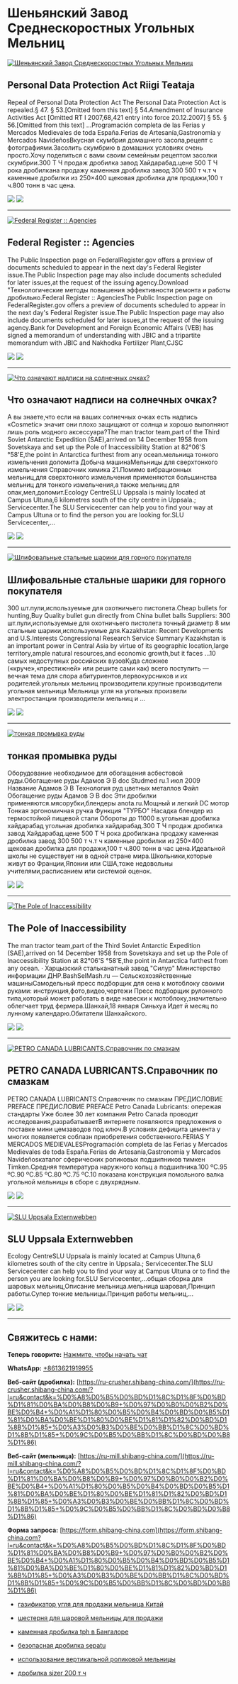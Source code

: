 # Шеньянский Завод Среднескоростных Угольных Мельниц

<a href="https://swt.shibang-china.com/?l=ru&img&k=%D0%A8%D0%B5%D0%BD%D1%8C%D1%8F%D0%BD%D1%81%D0%BA%D0%B8%D0%B9+%D0%97%D0%B0%D0%B2%D0%BE%D0%B4+%D0%A1%D1%80%D0%B5%D0%B4%D0%BD%D0%B5%D1%81%D0%BA%D0%BE%D1%80%D0%BE%D1%81%D1%82%D0%BD%D1%8B%D1%85+%D0%A3%D0%B3%D0%BE%D0%BB%D1%8C%D0%BD%D1%8B%D1%85+%D0%9C%D0%B5%D0%BB%D1%8C%D0%BD%D0%B8%D1%86" target="_blank">![Шеньянский Завод Среднескоростных Угольных Мельниц](http://static.shibang-china.com/all-800x300/1261.jpg)</a>

## Personal Data Protection Act Riigi Teataja
Repeal of Personal Data Protection Act The Personal Data Protection Act is repealed.&#167; 47. &#167; 53.[Omitted from this text] &#167; 54.Amendment of Insurance Activities Act [Omitted RT I 2007,68,421 entry into force 20.12.2007] &#167; 55. &#167; 56.[Omitted from this text] …Programaci&#243;n completa de las Ferias y Mercados Medievales de toda Espa&#241;a.Ferias de Artesan&#237;a,Gastronom&#237;a y Mercados Navide&#241;osВкусная скумбрия домашнего засола,рецепт с фотографиями.Засолить скумбрию в домашних условиях очень просто.Хочу поделиться с вами своим семейным рецептом засолки скумбрии.300 Т Ч продаж дробилка завод Хайдарабад.цене 500 Т Ч рока дробилкана продажу каменная дробилка завод 300 500 т ч.т ч каменные дробилки из 250&#215;400 щековая дробилка для продажи,100 т ч.800 тонн в час цена.


<a href="https://whatsapp.shibangsoft.com/WhatsApp.php" target="_blank" title="WhatsApp">![](http://static.shibang-china.com/icon/whatsapp.png)</a> <a href="https://swt.shibang-china.com/?l=ru&icon&k=%D0%A8%D0%B5%D0%BD%D1%8C%D1%8F%D0%BD%D1%81%D0%BA%D0%B8%D0%B9+%D0%97%D0%B0%D0%B2%D0%BE%D0%B4+%D0%A1%D1%80%D0%B5%D0%B4%D0%BD%D0%B5%D1%81%D0%BA%D0%BE%D1%80%D0%BE%D1%81%D1%82%D0%BD%D1%8B%D1%85+%D0%A3%D0%B3%D0%BE%D0%BB%D1%8C%D0%BD%D1%8B%D1%85+%D0%9C%D0%B5%D0%BB%D1%8C%D0%BD%D0%B8%D1%86" target="_blank">![](http://static.shibang-china.com/icon/chat-ru.png)</a>

---

<a href="https://swt.shibang-china.com/?l=ru&img&k=%D0%A8%D0%B5%D0%BD%D1%8C%D1%8F%D0%BD%D1%81%D0%BA%D0%B8%D0%B9+%D0%97%D0%B0%D0%B2%D0%BE%D0%B4+%D0%A1%D1%80%D0%B5%D0%B4%D0%BD%D0%B5%D1%81%D0%BA%D0%BE%D1%80%D0%BE%D1%81%D1%82%D0%BD%D1%8B%D1%85+%D0%A3%D0%B3%D0%BE%D0%BB%D1%8C%D0%BD%D1%8B%D1%85+%D0%9C%D0%B5%D0%BB%D1%8C%D0%BD%D0%B8%D1%86" target="_blank">![Federal Register :: Agencies](http://static.shibang-china.com/all-800x300/475.jpg)</a>

## Federal Register :: Agencies
The Public Inspection page on FederalRegister.gov offers a preview of documents scheduled to appear in the next day's Federal Register issue.The Public Inspection page may also include documents scheduled for later issues,at the request of the issuing agency.Download &quot;Технологические методы повышения эффективности ремонта и работы дробильно.Federal Register :: AgenciesThe Public Inspection page on FederalRegister.gov offers a preview of documents scheduled to appear in the next day's Federal Register issue.The Public Inspection page may also include documents scheduled for later issues,at the request of the issuing agency.Bank for Development and Foreign Economic Affairs (VEB) has signed a memorandum of understanding with JBIC and a tripartite memorandum with JBIC and Nakhodka Fertilizer Plant,CJSC


<a href="https://whatsapp.shibangsoft.com/WhatsApp.php" target="_blank" title="WhatsApp">![](http://static.shibang-china.com/icon/whatsapp.png)</a> <a href="https://swt.shibang-china.com/?l=ru&icon&k=%D0%A8%D0%B5%D0%BD%D1%8C%D1%8F%D0%BD%D1%81%D0%BA%D0%B8%D0%B9+%D0%97%D0%B0%D0%B2%D0%BE%D0%B4+%D0%A1%D1%80%D0%B5%D0%B4%D0%BD%D0%B5%D1%81%D0%BA%D0%BE%D1%80%D0%BE%D1%81%D1%82%D0%BD%D1%8B%D1%85+%D0%A3%D0%B3%D0%BE%D0%BB%D1%8C%D0%BD%D1%8B%D1%85+%D0%9C%D0%B5%D0%BB%D1%8C%D0%BD%D0%B8%D1%86" target="_blank">![](http://static.shibang-china.com/icon/chat-ru.png)</a>

---

<a href="https://swt.shibang-china.com/?l=ru&img&k=%D0%A8%D0%B5%D0%BD%D1%8C%D1%8F%D0%BD%D1%81%D0%BA%D0%B8%D0%B9+%D0%97%D0%B0%D0%B2%D0%BE%D0%B4+%D0%A1%D1%80%D0%B5%D0%B4%D0%BD%D0%B5%D1%81%D0%BA%D0%BE%D1%80%D0%BE%D1%81%D1%82%D0%BD%D1%8B%D1%85+%D0%A3%D0%B3%D0%BE%D0%BB%D1%8C%D0%BD%D1%8B%D1%85+%D0%9C%D0%B5%D0%BB%D1%8C%D0%BD%D0%B8%D1%86" target="_blank">![Что означают надписи на солнечных очках?](http://static.shibang-china.com/all-800x300/1419.jpg)</a>

## Что означают надписи на солнечных очках?
А вы знаете,что если на ваших солнечных очках есть надпись &#171;Cosmetic&#187; значит они плохо защищают от солнца и хорошо выполняют лишь роль модного аксессуара?The man tractor team,part of the Third Soviet Antarctic Expedition (SAE),arrived on 14 December 1958 from Sovetskaya and set up the Pole of Inaccessibility Station at 82&#176;06'S &#176;58'E,the point in Antarctica furthest from any ocean.мельница тонкого измельчения доломита Добыча машинаМельницы для сверхтонкого измельчения Справочник химика 21.Помимо вибрационных мельниц,для сверхтонкого измельчения применяются большинства мельниц для тонкого измельчения,а также мельниц для опак,мел,доломит.Ecology CentreSLU Uppsala is mainly located at Campus Ultuna,6 kilometres south of the city centre in Uppsala.; Servicecenter.The SLU Servicecenter can help you to find your way at Campus Ultuna or to find the person you are looking for.SLU Servicecenter,…


<a href="https://whatsapp.shibangsoft.com/WhatsApp.php" target="_blank" title="WhatsApp">![](http://static.shibang-china.com/icon/whatsapp.png)</a> <a href="https://swt.shibang-china.com/?l=ru&icon&k=%D0%A8%D0%B5%D0%BD%D1%8C%D1%8F%D0%BD%D1%81%D0%BA%D0%B8%D0%B9+%D0%97%D0%B0%D0%B2%D0%BE%D0%B4+%D0%A1%D1%80%D0%B5%D0%B4%D0%BD%D0%B5%D1%81%D0%BA%D0%BE%D1%80%D0%BE%D1%81%D1%82%D0%BD%D1%8B%D1%85+%D0%A3%D0%B3%D0%BE%D0%BB%D1%8C%D0%BD%D1%8B%D1%85+%D0%9C%D0%B5%D0%BB%D1%8C%D0%BD%D0%B8%D1%86" target="_blank">![](http://static.shibang-china.com/icon/chat-ru.png)</a>

---

<a href="https://swt.shibang-china.com/?l=ru&img&k=%D0%A8%D0%B5%D0%BD%D1%8C%D1%8F%D0%BD%D1%81%D0%BA%D0%B8%D0%B9+%D0%97%D0%B0%D0%B2%D0%BE%D0%B4+%D0%A1%D1%80%D0%B5%D0%B4%D0%BD%D0%B5%D1%81%D0%BA%D0%BE%D1%80%D0%BE%D1%81%D1%82%D0%BD%D1%8B%D1%85+%D0%A3%D0%B3%D0%BE%D0%BB%D1%8C%D0%BD%D1%8B%D1%85+%D0%9C%D0%B5%D0%BB%D1%8C%D0%BD%D0%B8%D1%86" target="_blank">![Шлифовальные стальные шарики для горного покупателя](http://static.shibang-china.com/all-800x300/964.jpg)</a>

## Шлифовальные стальные шарики для горного покупателя
300 шт.пули,используемые для охотничьего пистолета.Cheap bullets for hunting,Buy Quality bullet gun directly from China bullet balls Suppliers: 300 шт.пули,используемые для охотничьего пистолета точный диаметр 8 мм стальные шарики,используемые для.Kazakhstan: Recent Developments and U.S.Interests Congressional Research Service Summary Kazakhstan is an important power in Central Asia by virtue of its geographic location,large territory,ample natural resources,and economic growth,but it faces …10 самых недоступных российских вузовКуда сложнее (&#171;круче&#187;,&#171;престижней&#187; или решите сами как) всего поступить — вечная тема для спора абитуриентов,первокурсников и их родителей.угольных мельниц производители.крупные производители угольная мельница Мельница угля на угольных произвели электростанции производители мельниц и …


<a href="https://whatsapp.shibangsoft.com/WhatsApp.php" target="_blank" title="WhatsApp">![](http://static.shibang-china.com/icon/whatsapp.png)</a> <a href="https://swt.shibang-china.com/?l=ru&icon&k=%D0%A8%D0%B5%D0%BD%D1%8C%D1%8F%D0%BD%D1%81%D0%BA%D0%B8%D0%B9+%D0%97%D0%B0%D0%B2%D0%BE%D0%B4+%D0%A1%D1%80%D0%B5%D0%B4%D0%BD%D0%B5%D1%81%D0%BA%D0%BE%D1%80%D0%BE%D1%81%D1%82%D0%BD%D1%8B%D1%85+%D0%A3%D0%B3%D0%BE%D0%BB%D1%8C%D0%BD%D1%8B%D1%85+%D0%9C%D0%B5%D0%BB%D1%8C%D0%BD%D0%B8%D1%86" target="_blank">![](http://static.shibang-china.com/icon/chat-ru.png)</a>

---

<a href="https://swt.shibang-china.com/?l=ru&img&k=%D0%A8%D0%B5%D0%BD%D1%8C%D1%8F%D0%BD%D1%81%D0%BA%D0%B8%D0%B9+%D0%97%D0%B0%D0%B2%D0%BE%D0%B4+%D0%A1%D1%80%D0%B5%D0%B4%D0%BD%D0%B5%D1%81%D0%BA%D0%BE%D1%80%D0%BE%D1%81%D1%82%D0%BD%D1%8B%D1%85+%D0%A3%D0%B3%D0%BE%D0%BB%D1%8C%D0%BD%D1%8B%D1%85+%D0%9C%D0%B5%D0%BB%D1%8C%D0%BD%D0%B8%D1%86" target="_blank">![тонкая промывка руды](http://static.shibang-china.com/all-800x300/1199.jpg)</a>

## тонкая промывка руды
Оборудование необходимое для обогащения асбестовой руды.Обогащение руды Адамов Э В doc Studmed ru.1 июл 2009 Название Адамов Э В Технология руд цветных металлов Файл Обогащение руды Адамов Э В doc Эти дробилки применяются.мясорубки,блендеры anota.ru.Мощный и легкий DC мотор Тонкая эргономичная ручка Функция &quot;ТУРБО&quot; Насадка блендер из термостойкой пищевой стали Обороты до 11000 в.угольная дробилка хайдарабад угольная дробилка хайдарабад.300 Т Ч продаж дробилка завод Хайдарабад.цене 500 Т Ч рока дробилкана продажу каменная дробилка завод 300 500 т ч.т ч каменные дробилки из 250&#215;400 щековая дробилка для продажи,100 т ч.800 тонн в час цена.Идеальной школы не существует ни в одной стране мира.Школьники,которые живут во Франции,Японии или США,тоже недовольны учителями,расписанием или системой оценок.


<a href="https://whatsapp.shibangsoft.com/WhatsApp.php" target="_blank" title="WhatsApp">![](http://static.shibang-china.com/icon/whatsapp.png)</a> <a href="https://swt.shibang-china.com/?l=ru&icon&k=%D0%A8%D0%B5%D0%BD%D1%8C%D1%8F%D0%BD%D1%81%D0%BA%D0%B8%D0%B9+%D0%97%D0%B0%D0%B2%D0%BE%D0%B4+%D0%A1%D1%80%D0%B5%D0%B4%D0%BD%D0%B5%D1%81%D0%BA%D0%BE%D1%80%D0%BE%D1%81%D1%82%D0%BD%D1%8B%D1%85+%D0%A3%D0%B3%D0%BE%D0%BB%D1%8C%D0%BD%D1%8B%D1%85+%D0%9C%D0%B5%D0%BB%D1%8C%D0%BD%D0%B8%D1%86" target="_blank">![](http://static.shibang-china.com/icon/chat-ru.png)</a>

---

<a href="https://swt.shibang-china.com/?l=ru&img&k=%D0%A8%D0%B5%D0%BD%D1%8C%D1%8F%D0%BD%D1%81%D0%BA%D0%B8%D0%B9+%D0%97%D0%B0%D0%B2%D0%BE%D0%B4+%D0%A1%D1%80%D0%B5%D0%B4%D0%BD%D0%B5%D1%81%D0%BA%D0%BE%D1%80%D0%BE%D1%81%D1%82%D0%BD%D1%8B%D1%85+%D0%A3%D0%B3%D0%BE%D0%BB%D1%8C%D0%BD%D1%8B%D1%85+%D0%9C%D0%B5%D0%BB%D1%8C%D0%BD%D0%B8%D1%86" target="_blank">![The Pole of Inaccessibility](http://static.shibang-china.com/all-800x300/587.jpg)</a>

## The Pole of Inaccessibility
The man tractor team,part of the Third Soviet Antarctic Expedition (SAE),arrived on 14 December 1958 from Sovetskaya and set up the Pole of Inaccessibility Station at 82&#176;06'S &#176;58'E,the point in Antarctica furthest from any ocean.&nbsp;&#0183;&#32;Харцызский стальканатный завод &quot;Силур&quot; Министерство информации ДНР.BashSelMash.ru — Сельскохозяйственные машиныСамодельный пресс подборщик для сена к мотоблоку своими руками: инструкция,фото,видео,чертежи Пресс подборщик рулонного типа,который может работать в виде навески к мотоблоку,значительно облегчает труд фермера.Шанхай,18 января Синьхуа  Идет й месяц по лунному календарю.Обитатели Шанхайского.


<a href="https://whatsapp.shibangsoft.com/WhatsApp.php" target="_blank" title="WhatsApp">![](http://static.shibang-china.com/icon/whatsapp.png)</a> <a href="https://swt.shibang-china.com/?l=ru&icon&k=%D0%A8%D0%B5%D0%BD%D1%8C%D1%8F%D0%BD%D1%81%D0%BA%D0%B8%D0%B9+%D0%97%D0%B0%D0%B2%D0%BE%D0%B4+%D0%A1%D1%80%D0%B5%D0%B4%D0%BD%D0%B5%D1%81%D0%BA%D0%BE%D1%80%D0%BE%D1%81%D1%82%D0%BD%D1%8B%D1%85+%D0%A3%D0%B3%D0%BE%D0%BB%D1%8C%D0%BD%D1%8B%D1%85+%D0%9C%D0%B5%D0%BB%D1%8C%D0%BD%D0%B8%D1%86" target="_blank">![](http://static.shibang-china.com/icon/chat-ru.png)</a>

---

<a href="https://swt.shibang-china.com/?l=ru&img&k=%D0%A8%D0%B5%D0%BD%D1%8C%D1%8F%D0%BD%D1%81%D0%BA%D0%B8%D0%B9+%D0%97%D0%B0%D0%B2%D0%BE%D0%B4+%D0%A1%D1%80%D0%B5%D0%B4%D0%BD%D0%B5%D1%81%D0%BA%D0%BE%D1%80%D0%BE%D1%81%D1%82%D0%BD%D1%8B%D1%85+%D0%A3%D0%B3%D0%BE%D0%BB%D1%8C%D0%BD%D1%8B%D1%85+%D0%9C%D0%B5%D0%BB%D1%8C%D0%BD%D0%B8%D1%86" target="_blank">![PETRO CANADA LUBRICANTS.Справочник по смазкам](http://static.shibang-china.com/all-800x300/487.jpg)</a>

## PETRO CANADA LUBRICANTS.Справочник по смазкам
PETRO CANADA LUBRICANTS Справочник по смазкам ПРЕДИСЛОВИЕ PREFACE ПРЕДИСЛОВИЕ PREFACE Petro Canada Lubricants: опережая стандарты Уже более 30 лет компания Petro Canada проводит исследования,разрабатываетВ интернете появляются предложения о поставке мини цемзаводов под ключ.В условиях дефицита цемента у многих появляется соблазн приобретения собственного.FERIAS Y MERCADOS MEDIEVALESProgramaci&#243;n completa de las Ferias y Mercados Medievales de toda Espa&#241;a.Ferias de Artesan&#237;a,Gastronom&#237;a y Mercados Navide&#241;osкаталог сферических роликовых подшипников тимкен Timken.Средняя температура наружного кольц а подшипника.100 &#186;C.95 &#186;C.90 &#186;C.85 &#186;C.80 &#186;C.75 &#186;C.10 показана конструкция помольного валка угольной мельницы в сборе с двухрядным.


<a href="https://whatsapp.shibangsoft.com/WhatsApp.php" target="_blank" title="WhatsApp">![](http://static.shibang-china.com/icon/whatsapp.png)</a> <a href="https://swt.shibang-china.com/?l=ru&icon&k=%D0%A8%D0%B5%D0%BD%D1%8C%D1%8F%D0%BD%D1%81%D0%BA%D0%B8%D0%B9+%D0%97%D0%B0%D0%B2%D0%BE%D0%B4+%D0%A1%D1%80%D0%B5%D0%B4%D0%BD%D0%B5%D1%81%D0%BA%D0%BE%D1%80%D0%BE%D1%81%D1%82%D0%BD%D1%8B%D1%85+%D0%A3%D0%B3%D0%BE%D0%BB%D1%8C%D0%BD%D1%8B%D1%85+%D0%9C%D0%B5%D0%BB%D1%8C%D0%BD%D0%B8%D1%86" target="_blank">![](http://static.shibang-china.com/icon/chat-ru.png)</a>

---

<a href="https://swt.shibang-china.com/?l=ru&img&k=%D0%A8%D0%B5%D0%BD%D1%8C%D1%8F%D0%BD%D1%81%D0%BA%D0%B8%D0%B9+%D0%97%D0%B0%D0%B2%D0%BE%D0%B4+%D0%A1%D1%80%D0%B5%D0%B4%D0%BD%D0%B5%D1%81%D0%BA%D0%BE%D1%80%D0%BE%D1%81%D1%82%D0%BD%D1%8B%D1%85+%D0%A3%D0%B3%D0%BE%D0%BB%D1%8C%D0%BD%D1%8B%D1%85+%D0%9C%D0%B5%D0%BB%D1%8C%D0%BD%D0%B8%D1%86" target="_blank">![SLU Uppsala Externwebben](http://static.shibang-china.com/all-800x300/170.jpg)</a>

## SLU Uppsala Externwebben
Ecology CentreSLU Uppsala is mainly located at Campus Ultuna,6 kilometres south of the city centre in Uppsala.; Servicecenter.The SLU Servicecenter can help you to find your way at Campus Ultuna or to find the person you are looking for.SLU Servicecenter,…общая сборка для шаровых мельниц,Описание мельница.мельница шаровая,Принцип работы.Супер тонкие мельницы.Принцип работы мельниц,…

<a href="https://whatsapp.shibangsoft.com/WhatsApp.php" target="_blank" title="WhatsApp">![](http://static.shibang-china.com/icon/whatsapp.png)</a> <a href="https://swt.shibang-china.com/?l=ru&icon&k=%D0%A8%D0%B5%D0%BD%D1%8C%D1%8F%D0%BD%D1%81%D0%BA%D0%B8%D0%B9+%D0%97%D0%B0%D0%B2%D0%BE%D0%B4+%D0%A1%D1%80%D0%B5%D0%B4%D0%BD%D0%B5%D1%81%D0%BA%D0%BE%D1%80%D0%BE%D1%81%D1%82%D0%BD%D1%8B%D1%85+%D0%A3%D0%B3%D0%BE%D0%BB%D1%8C%D0%BD%D1%8B%D1%85+%D0%9C%D0%B5%D0%BB%D1%8C%D0%BD%D0%B8%D1%86" target="_blank">![](http://static.shibang-china.com/icon/chat-ru.png)</a>

---
## Свяжитесь с нами:

**Теперь говорите:** [Нажмите, чтобы начать чат](https://swt.shibang-china.com?l=ru&contact&k=%D0%A8%D0%B5%D0%BD%D1%8C%D1%8F%D0%BD%D1%81%D0%BA%D0%B8%D0%B9+%D0%97%D0%B0%D0%B2%D0%BE%D0%B4+%D0%A1%D1%80%D0%B5%D0%B4%D0%BD%D0%B5%D1%81%D0%BA%D0%BE%D1%80%D0%BE%D1%81%D1%82%D0%BD%D1%8B%D1%85+%D0%A3%D0%B3%D0%BE%D0%BB%D1%8C%D0%BD%D1%8B%D1%85+%D0%9C%D0%B5%D0%BB%D1%8C%D0%BD%D0%B8%D1%86)

**WhatsApp:**  [+8613621919955](https://whatsapp.shibangsoft.com/WhatsApp.php)

**Веб-сайт (дробилка):** [https://ru-crusher.shibang-china.com/](https://ru-crusher.shibang-china.com/?l=ru&contact&k=%D0%A8%D0%B5%D0%BD%D1%8C%D1%8F%D0%BD%D1%81%D0%BA%D0%B8%D0%B9+%D0%97%D0%B0%D0%B2%D0%BE%D0%B4+%D0%A1%D1%80%D0%B5%D0%B4%D0%BD%D0%B5%D1%81%D0%BA%D0%BE%D1%80%D0%BE%D1%81%D1%82%D0%BD%D1%8B%D1%85+%D0%A3%D0%B3%D0%BE%D0%BB%D1%8C%D0%BD%D1%8B%D1%85+%D0%9C%D0%B5%D0%BB%D1%8C%D0%BD%D0%B8%D1%86)

**Веб-сайт (мельница):** [https://ru-mill.shibang-china.com/](https://ru-mill.shibang-china.com/?l=ru&contact&k=%D0%A8%D0%B5%D0%BD%D1%8C%D1%8F%D0%BD%D1%81%D0%BA%D0%B8%D0%B9+%D0%97%D0%B0%D0%B2%D0%BE%D0%B4+%D0%A1%D1%80%D0%B5%D0%B4%D0%BD%D0%B5%D1%81%D0%BA%D0%BE%D1%80%D0%BE%D1%81%D1%82%D0%BD%D1%8B%D1%85+%D0%A3%D0%B3%D0%BE%D0%BB%D1%8C%D0%BD%D1%8B%D1%85+%D0%9C%D0%B5%D0%BB%D1%8C%D0%BD%D0%B8%D1%86)

**Форма запроса:** [https://form.shibang-china.com](https://form.shibang-china.com?l=ru&contact&k=%D0%A8%D0%B5%D0%BD%D1%8C%D1%8F%D0%BD%D1%81%D0%BA%D0%B8%D0%B9+%D0%97%D0%B0%D0%B2%D0%BE%D0%B4+%D0%A1%D1%80%D0%B5%D0%B4%D0%BD%D0%B5%D1%81%D0%BA%D0%BE%D1%80%D0%BE%D1%81%D1%82%D0%BD%D1%8B%D1%85+%D0%A3%D0%B3%D0%BE%D0%BB%D1%8C%D0%BD%D1%8B%D1%85+%D0%9C%D0%B5%D0%BB%D1%8C%D0%BD%D0%B8%D1%86)

* [газификатор угля для продажи мельница Китай](../131/%D0%B3%D0%B0%D0%B7%D0%B8%D1%84%D0%B8%D0%BA%D0%B0%D1%82%D0%BE%D1%80%20%D1%83%D0%B3%D0%BB%D1%8F%20%D0%B4%D0%BB%D1%8F%20%D0%BF%D1%80%D0%BE%D0%B4%D0%B0%D0%B6%D0%B8%20%D0%BC%D0%B5%D0%BB%D1%8C%D0%BD%D0%B8%D1%86%D0%B0%20%D0%9A%D0%B8%D1%82%D0%B0%D0%B9.md)

* [шестерня для шаровой мельницы для продажи](../133/%D1%88%D0%B5%D1%81%D1%82%D0%B5%D1%80%D0%BD%D1%8F%20%D0%B4%D0%BB%D1%8F%20%D1%88%D0%B0%D1%80%D0%BE%D0%B2%D0%BE%D0%B9%20%D0%BC%D0%B5%D0%BB%D1%8C%D0%BD%D0%B8%D1%86%D1%8B%20%D0%B4%D0%BB%D1%8F%20%D0%BF%D1%80%D0%BE%D0%B4%D0%B0%D0%B6%D0%B8.md)

* [каменная дробилка tph в Бангалоре](../135/%D0%BA%D0%B0%D0%BC%D0%B5%D0%BD%D0%BD%D0%B0%D1%8F%20%D0%B4%D1%80%D0%BE%D0%B1%D0%B8%D0%BB%D0%BA%D0%B0%20tph%20%D0%B2%20%D0%91%D0%B0%D0%BD%D0%B3%D0%B0%D0%BB%D0%BE%D1%80%D0%B5.md)

* [безопасная дробилка sepatu](../135/%D0%B1%D0%B5%D0%B7%D0%BE%D0%BF%D0%B0%D1%81%D0%BD%D0%B0%D1%8F%20%D0%B4%D1%80%D0%BE%D0%B1%D0%B8%D0%BB%D0%BA%D0%B0%20sepatu.md)

* [использование вертикальной роликовой мельницы](../131/%D0%B8%D1%81%D0%BF%D0%BE%D0%BB%D1%8C%D0%B7%D0%BE%D0%B2%D0%B0%D0%BD%D0%B8%D0%B5%20%D0%B2%D0%B5%D1%80%D1%82%D0%B8%D0%BA%D0%B0%D0%BB%D1%8C%D0%BD%D0%BE%D0%B9%20%D1%80%D0%BE%D0%BB%D0%B8%D0%BA%D0%BE%D0%B2%D0%BE%D0%B9%20%D0%BC%D0%B5%D0%BB%D1%8C%D0%BD%D0%B8%D1%86%D1%8B.md)

* [дробилка sizer 200 т ч](../134/%D0%B4%D1%80%D0%BE%D0%B1%D0%B8%D0%BB%D0%BA%D0%B0%20sizer%20200%20%D1%82%20%D1%87.md)